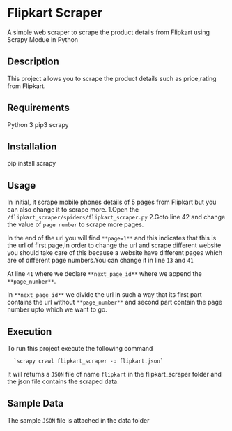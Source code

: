 # Flipkart Scraper
A simple web scraper to scrape the product details from Flipkart using Scrapy Modue in Python

## Description

This project allows you to scrape the product details such as price,rating from Flipkart.

## Requirements
Python 3
pip3
scrapy

## Installation
pip install scrapy


## Usage
In initial, it scrape mobile phones details of 5 pages from Flipkart but you can also change it to scrape more.
       1.Open the `/flipkart_scraper/spiders/flipkart_scraper.py`
       2.Goto line 42 and change the value of `page number` to scrape more pages.

In the end of the url you will find `**page=1**` and this indicates that this is the url of first page,In order to change the url and scrape different website you should take care of this because a website have different pages which are of different page numbers.You can change it in line `13` and `41`

At line `41` where we declare `**next_page_id**` where we append the `**page_number**`.

In `**next_page_id**` we divide the url in such a way that its first part contains the url without `**page_number**` and second part contain the page number upto which we want to go.
    
 ## Execution
 To run this project execute the following command
            
      `scrapy crawl flipkart_scraper -o flipkart.json` 
It will returns a `JSON` file of name `flipkart` in the flipkart_scraper folder and the json file contains the scraped data.

## Sample Data
The sample `JSON` file is attached in the data folder


